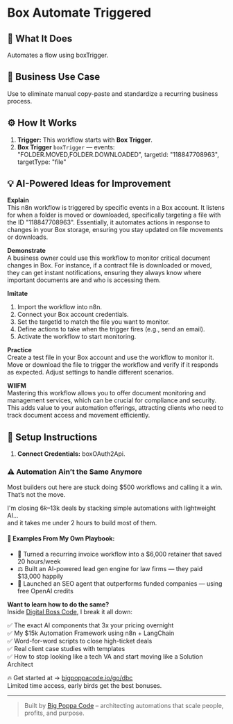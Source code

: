 # Box Automate Triggered
  ## 🚀 What It Does
  Automates a flow using boxTrigger.
  
  ## 💼 Business Use Case
  Use to eliminate manual copy-paste and standardize a recurring business process.
  
  ## ⚙️ How It Works
  1. **Trigger:** This workflow starts with **Box Trigger**.
  2. **Box Trigger** `boxTrigger` — events: "FOLDER.MOVED,FOLDER.DOWNLOADED", targetId: "118847708963", targetType: "file"
  
  ## 💡 AI-Powered Ideas for Improvement
  **Explain**  
This n8n workflow is triggered by specific events in a Box account. It listens for when a folder is moved or downloaded, specifically targeting a file with the ID "118847708963". Essentially, it automates actions in response to changes in your Box storage, ensuring you stay updated on file movements or downloads.

**Demonstrate**  
A business owner could use this workflow to monitor critical document changes in Box. For instance, if a contract file is downloaded or moved, they can get instant notifications, ensuring they always know where important documents are and who is accessing them.

**Imitate**  
1. Import the workflow into n8n.
2. Connect your Box account credentials.
3. Set the targetId to match the file you want to monitor.
4. Define actions to take when the trigger fires (e.g., send an email).
5. Activate the workflow to start monitoring.

**Practice**  
Create a test file in your Box account and use the workflow to monitor it. Move or download the file to trigger the workflow and verify if it responds as expected. Adjust settings to handle different scenarios.

**WIIFM**  
Mastering this workflow allows you to offer document monitoring and management services, which can be crucial for compliance and security. This adds value to your automation offerings, attracting clients who need to track document access and movement efficiently.
  
  ## 🔧 Setup Instructions
  1. **Connect Credentials:** boxOAuth2Api.
  
### ⚠️ Automation Ain’t the Same Anymore

Most builders out here are stuck doing $500 workflows and calling it a win.  
That’s not the move.  

I'm closing $6k–$13k deals by stacking simple automations with lightweight AI...  
and it takes me under 2 hours to build most of them.

#### 🧠 Examples From My Own Playbook:
- 🔁 Turned a recurring invoice workflow into a $6,000 retainer that saved 20 hours/week  
- ⚖️ Built an AI-powered lead gen engine for law firms — they paid $13,000 happily  
- 🚀 Launched an SEO agent that outperforms funded companies — using free OpenAI credits  

**Want to learn how to do the same?**  
Inside [Digital Boss Code](https://bigpoppacode.io/go/dbc), I break it all down:

✅ The exact AI components that 3x your pricing overnight  
✅ My $15k Automation Framework using n8n + LangChain  
✅ Word-for-word scripts to close high-ticket deals  
✅ Real client case studies with templates  
✅ How to stop looking like a tech VA and start moving like a Solution Architect  

🔥 Get started at → [bigpoppacode.io/go/dbc](https://bigpoppacode.io/go/dbc)  
Limited time access, early birds get the best bonuses.

---
> Built by [Big Poppa Code](https://bigpoppacode.io) – architecting automations that scale people, profits, and purpose.
  